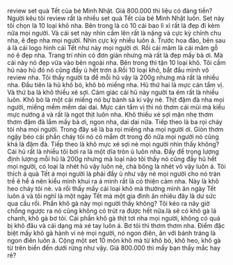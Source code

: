 review set quà Tết của bé Minh Nhật. Giá 800.000 thì liệu có đáng tiền? Người kêu tôi review rất là nhiều set quà Tết của bé Minh Nhật luôn. Set này tôi chọn là 10 loại khô nha. Bên trong là có 10 cái bao lì xì rất là đẹp đi kèm nữa mọi người. Và cái set này nhìn cầm lên rất là nặng và cực kỳ chỉnh chu nha, ê đẹp nha mọi người. Nhìn cực kỳ nhiều luôn á. Trước hoa đào, bên sau á là cái logo hình cái Tết như này mọi người ơi. Rồi cái mâm là cái mâm gỗ nó ê đẹp nha. Trang trí nhìn có đơn giản nhưng mà rất là đẹp mấy bà ơi. Mà cái này nó đẹp vừa vào bên ngoài nha. Bên trong thì tận 10 loại khô. Tôi cầm hũ nào hũ đó nó cũng đầy ủ hết trơn á.Rồi 10 loại khô, bắt đầu mình vô review nha. Tôi thấy người ta để mỗi hũ vậy là 200g nhưng mà rất là nhiều nha. Đầu tiên là hũ khô bò, khô bò miếng nha. Hũ thứ hai là mực cán tẩm vị. Và thứ ba là khô thiều xé sợi. Cảm giác cái hũ này người ta ém rất là nhiều luôn. Khô bò là một cái miếng nó bự bành sà ki vậy nè. Thịt đậm đà nha mọi người, miếng mềm mềm dai dai. Mực cán tẩm vị thì nó thơm cái mùi mà kiểu mực nướng á và rất là ngọt thịt luôn nha. Khô thiều xé sợi mặn nhẹ thơm thơm đậm đà lắm mấy bà ơi, ngon nha, dai dai nữa. Tiếp theo là ba rọi cháy tỏi nha mọi người. Trong đây sẽ là ba rọi miếng nha mọi người ơi. Giòn thơm ngậy béo cái phần cháy tỏi nó có mắm ớt trong đó nữa mọi người nó cũng khá là đậm đà. Tiếp theo là khô mực xé sợi nè mọi người nhìn thấy không? Cái hũ rất là nhiều tôi bơi ra là một dĩa tròn ủ luôn nha. Đấy để trọng lượng định lượng mỗi hũ là 200g nhưng mà loại nào tôi thấy nó cũng đầy hũ hết mọi người, có loại là nhét hũ vậy luôn nè, chà bông là nhét vô vậy luôn á. Tôi thích á quà Tết á mọi người là phải đầy ủ như vậy nè mọi người cho nó tràn trề ê hề á nên kiểu mình khui ra á mình rất là có thiện cảm nha. Này là khô heo cháy tỏi nè. và rồi thấy mấy cái loại khô mà thường mình ăn ngày Tết luôn á và tôi nghĩ là một ngày Tết mà một gia đình ăn nhiêu đây là dư sức qua cầu rồi. Phần khô gà này mọi người thấy không? Tôi kéo ra nãy giờ chổng ngược ra nó cũng không có trút ra được hết nữa.là sẽ có khô gà lá chanh, khô gà bơ tỏi. Cái phần khô gà thịt tơi nha mọi người, không có quá bị khô đâu và cái dạng mà xé tay luôn á. Bơ tỏi thì thơm thơm nha. Điểm đặc biệt mấy khô gà hành vi nè mọi người, nó ngon điên, ăn với bánh tráng là ngon điên luôn á. Cộng một set 10 món khô mà từ khô bò, khô heo, khô gà từ trên biển đến dưới rừng như vậy. Giá 800.000 thì mấy bạn thấy mắc hay rẻ?
